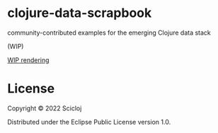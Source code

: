 # clojure-data-scrapbook
community-contributed examples for the emerging Clojure data stack

(WIP)

[WIP rendering](https://scicloj.github.io/clojure-data-scrapbook/)

# License

Copyright © 2022 Scicloj

Distributed under the Eclipse Public License version 1.0.
